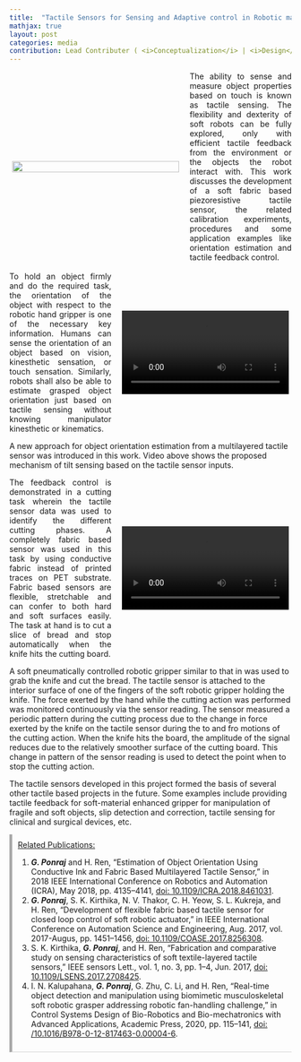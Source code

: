```yaml
---
title:  "Tactile Sensors for Sensing and Adaptive control in Robotic manipulators"
mathjax: true
layout: post
categories: media
contribution: Lead Contributer ( <i>Conceptualization</i> | <i>Design</i> | <i>Fabrication</i> | <i>Experimentation</i> | <i>Characterization</i> | <i>Writing</i> )
---
```

<style>
  .post_container {
  display: flex;
  flex-direction: row;
  align-items: center;
  justify-content: space-between;
  flex-wrap: wrap;
}

/* Set padding-left or padding-right equal to 0 in main code */
.flex-item-text {
  flex: 35%;
/*   border: 1px solid blue; */
  padding-left:1em;
  padding-right:1em;
  justify-content: space-around;
}

.flex-item-pic {
  flex: 58%;
/*   border: 1px solid blue; */
  padding: 5px;
  align-content: space-around;
}

/* Responsive layout - makes a one column layout instead of a two-column layout */
@media (max-width: 800px) {
  .post_container {
    flex-direction: column;
  }
  .flex-item-text{
    padding: 0px;
  }
  .flex-item-pic{
    max-width: 90%;
  }
}

</style>
<!--
<div align="right" style="margin-top: 0px; padding-top: 0px;">
  Contribution: Lead (Conceptualisation | Design | Experimentation | Characterisation | Writing)
</div>
-->
<div class="post_container">
      <div class="flex-item-pic">
        <img src="/GodwinPonraj/assets/Fig_Tact_manipulator.jpg" height = "100%">
      </div>
      <div class="flex-item-text" align="justify" style="padding-right:0px">
        The ability to sense and measure object properties based on touch is known as tactile sensing. The flexibility and dexterity of soft robots can be fully explored, only with efficient tactile feedback from the environment or the objects the robot interact with. This work discusses the development of a soft fabric based piezoresistive tactile sensor, the related calibration experiments, procedures and some application examples like orientation estimation and tactile feedback control. 
      </div>
</div>

<!--more-->
<br>
<div class="post_container">
      <div class="flex-item-text" align="justify" style="padding-left:0px">
        To hold an object firmly and do the required task, the orientation of the object with respect to the robotic hand gripper is one of the necessary key information. Humans can sense the orientation of an object based on vision, kinesthetic sensation, or touch sensation. Similarly, robots shall also be able to estimate grasped object orientation just based on tactile sensing without knowing manipulator kinesthetic or kinematics. 
      </div>
      <div class="flex-item-pic">
        <video width="100%" height= "100%" controls>
          <source src="/GodwinPonraj/assets/Vid_Tilt_sensing_compressed.mp4" type="video/mp4">
          Your browser does not support mp4 video.
        </video>
      </div>
</div>

A new approach for object orientation estimation from a multilayered tactile sensor was introduced in this work. Video above shows the proposed mechanism of tilt sensing based on the tactile sensor inputs. 

<div class="post_container">
      <div class="flex-item-text" align="justify" style="padding-left:0px">
        The feedback control is demonstrated in a cutting task wherein the tactile sensor data was used to identify the different cutting phases. A completely fabric based sensor was used in this task by using conductive fabric instead of printed traces on PET substrate. Fabric based sensors are flexible, stretchable and can confer to both hard and soft surfaces easily. The task at hand is to cut a slice of bread and stop automatically when the knife hits the cutting board. 
      </div>
      <div class="flex-item-pic">
        <video width="100%" height= "100%" controls>
          <source src="/GodwinPonraj/assets/Vid_bread_cutting.mp4" type="video/mp4">
          Your browser does not support mp4 video.
        </video>
      </div>
</div>

A soft pneumatically controlled robotic gripper similar to that in was used to grab the knife and cut the bread. The tactile sensor is attached to the interior surface of one of the fingers of the soft robotic gripper holding the knife. The force exerted by the hand while the cutting action was performed was monitored continuously via the sensor reading. The sensor measured a periodic pattern during the cutting process due to the change in force exerted by the knife on the tactile sensor during the to and fro motions of the cutting action. When the knife hits the board, the amplitude of the signal reduces due to the relatively smoother surface of the cutting board. This change in pattern of the sensor reading is used to detect the point when to stop the cutting action. 

The tactile sensors developed in this project formed the basis of several other tactile based projects in the future. Some examples include providing tactile feedback for soft-material enhanced gripper for manipulation of fragile and soft objects, slip detection and correction, tactile sensing for clinical and surgical devices, etc.

<div style="padding:10px; border-bottom: 1px solid lightgray; border-left: 5px solid darkgray;">
<u>Related Publications:</u><br>
<ol>
<li><b><i>G. Ponraj</i></b> and H. Ren, “Estimation of Object Orientation Using Conductive Ink and Fabric Based Multilayered Tactile Sensor,” in 2018 IEEE International Conference on Robotics and Automation (ICRA), May 2018, pp. 4135–4141, <a href="https://ieeexplore.ieee.org/document/8461031/">doi: 10.1109/ICRA.2018.8461031</a>.</li>

<li><b><i>G. Ponraj</i></b>, S. K. Kirthika, N. V. Thakor, C. H. Yeow, S. L. Kukreja, and H. Ren, “Development of flexible fabric based tactile sensor for closed loop control of soft robotic actuator,” in IEEE International Conference on Automation Science and Engineering, Aug. 2017, vol. 2017-Augus, pp. 1451–1456, <a href="http://ieeexplore.ieee.org/document/8256308/">doi: 10.1109/COASE.2017.8256308</a>.</li>

<li>S. K. Kirthika, <b><i>G. Ponraj</i></b>, and H. Ren, “Fabrication and comparative study on sensing characteristics of soft textile-layered tactile sensors,” IEEE sensors Lett., vol. 1, no. 3, pp. 1–4, Jun. 2017, <a href="https://ieeexplore.ieee.org/abstract/document/7934368">doi: 10.1109/LSENS.2017.2708425</a>.</li>

<li>I. N. Kalupahana, <b><i>G. Ponraj</i></b>, G. Zhu, C. Li, and H. Ren, “Real-time object detection and manipulation using biomimetic musculoskeletal soft robotic grasper addressing robotic fan-handling challenge,” in Control Systems Design of Bio-Robotics and Bio-mechatronics with Advanced Applications, Academic Press, 2020, pp. 115–141, <a href="https://doi.org/10.1016/B978-0-12-817463-0.00004-6">doi: /10.1016/B978-0-12-817463-0.00004-6</a>.</li>
</ol>
</div>
